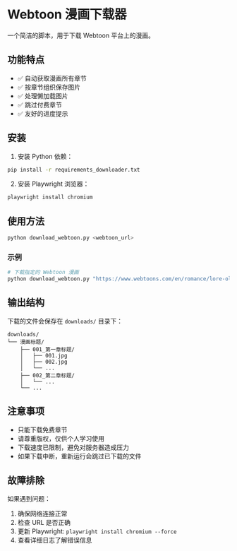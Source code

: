 # Webtoon 漫画下载器

一个简洁的脚本，用于下载 Webtoon 平台上的漫画。

## 功能特点

- ✅ 自动获取漫画所有章节
- ✅ 按章节组织保存图片
- ✅ 处理懒加载图片
- ✅ 跳过付费章节
- ✅ 友好的进度提示

## 安装

1. 安装 Python 依赖：
```bash
pip install -r requirements_downloader.txt
```

2. 安装 Playwright 浏览器：
```bash
playwright install chromium
```

## 使用方法

```bash
python download_webtoon.py <webtoon_url>
```

### 示例

```bash
# 下载指定的 Webtoon 漫画
python download_webtoon.py "https://www.webtoons.com/en/romance/lore-olympus/list?title_no=1320"
```

## 输出结构

下载的文件会保存在 `downloads/` 目录下：

```
downloads/
└── 漫画标题/
    ├── 001_第一章标题/
    │   ├── 001.jpg
    │   ├── 002.jpg
    │   └── ...
    ├── 002_第二章标题/
    │   └── ...
    └── ...
```

## 注意事项

- 只能下载免费章节
- 请尊重版权，仅供个人学习使用
- 下载速度已限制，避免对服务器造成压力
- 如果下载中断，重新运行会跳过已下载的文件

## 故障排除

如果遇到问题：

1. 确保网络连接正常
2. 检查 URL 是否正确
3. 更新 Playwright: `playwright install chromium --force`
4. 查看详细日志了解错误信息